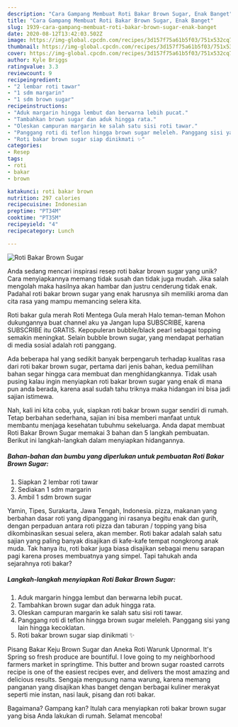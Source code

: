 ```yaml
---
description: "Cara Gampang Membuat Roti Bakar Brown Sugar, Enak Banget"
title: "Cara Gampang Membuat Roti Bakar Brown Sugar, Enak Banget"
slug: 1939-cara-gampang-membuat-roti-bakar-brown-sugar-enak-banget
date: 2020-08-12T13:42:03.502Z
image: https://img-global.cpcdn.com/recipes/3d157f75a61b5f03/751x532cq70/roti-bakar-brown-sugar-foto-resep-utama.jpg
thumbnail: https://img-global.cpcdn.com/recipes/3d157f75a61b5f03/751x532cq70/roti-bakar-brown-sugar-foto-resep-utama.jpg
cover: https://img-global.cpcdn.com/recipes/3d157f75a61b5f03/751x532cq70/roti-bakar-brown-sugar-foto-resep-utama.jpg
author: Kyle Briggs
ratingvalue: 3.3
reviewcount: 9
recipeingredient:
- "2 lembar roti tawar"
- "1 sdm margarin"
- "1 sdm brown sugar"
recipeinstructions:
- "Aduk margarin hingga lembut dan berwarna lebih pucat."
- "Tambahkan brown sugar dan aduk hingga rata."
- "Oleskan campuran margarin ke salah satu sisi roti tawar."
- "Panggang roti di teflon hingga brown sugar meleleh. Panggang sisi yang lain hingga kecoklatan."
- "Roti bakar brown sugar siap dinikmati ✨"
categories:
- Resep
tags:
- roti
- bakar
- brown

katakunci: roti bakar brown 
nutrition: 297 calories
recipecuisine: Indonesian
preptime: "PT34M"
cooktime: "PT35M"
recipeyield: "4"
recipecategory: Lunch

---
```



![Roti Bakar Brown Sugar](https://img-global.cpcdn.com/recipes/3d157f75a61b5f03/751x532cq70/roti-bakar-brown-sugar-foto-resep-utama.jpg)

Anda sedang mencari inspirasi resep roti bakar brown sugar yang unik? Cara menyiapkannya memang tidak susah dan tidak juga mudah. Jika salah mengolah maka hasilnya akan hambar dan justru cenderung tidak enak. Padahal roti bakar brown sugar yang enak harusnya sih memiliki aroma dan cita rasa yang mampu memancing selera kita.

Roti bakar gula merah Roti Mentega Gula merah Halo teman-teman Mohon dukungannya buat channel aku ya Jangan lupa SUBSCRIBE, karena SUBSCRIBE itu GRATIS. Kepopuleran bubble/black pearl sebagai topping semakin meningkat. Selain bubble brown sugar, yang mendapat perhatian di media sosial adalah roti panggang.

Ada beberapa hal yang sedikit banyak berpengaruh terhadap kualitas rasa dari roti bakar brown sugar, pertama dari jenis bahan, kedua pemilihan bahan segar hingga cara membuat dan menghidangkannya. Tidak usah pusing kalau ingin menyiapkan roti bakar brown sugar yang enak di mana pun anda berada, karena asal sudah tahu triknya maka hidangan ini bisa jadi sajian istimewa.


Nah, kali ini kita coba, yuk, siapkan roti bakar brown sugar sendiri di rumah. Tetap berbahan sederhana, sajian ini bisa memberi manfaat untuk membantu menjaga kesehatan tubuhmu sekeluarga. Anda dapat membuat Roti Bakar Brown Sugar memakai 3 bahan dan 5 langkah pembuatan. Berikut ini langkah-langkah dalam menyiapkan hidangannya.

<!--inarticleads1-->

##### Bahan-bahan dan bumbu yang diperlukan untuk pembuatan Roti Bakar Brown Sugar:

1. Siapkan 2 lembar roti tawar
1. Sediakan 1 sdm margarin
1. Ambil 1 sdm brown sugar


Yamin, Tipes, Surakarta, Jawa Tengah, Indonesia. pizza, makanan yang berbahan dasar roti yang dipanggang ini rasanya begitu enak dan gurih, dengan perpaduan antara roti pizza dan taburan / topping yang bisa dikombinasikan sesuai selera, akan member. Roti bakar adalah salah satu sajian yang paling banyak disajikan di kafe-kafe tempat nongkrong anak muda. Tak hanya itu, roti bakar juga biasa disajikan sebagai menu sarapan pagi karena proses membuatnya yang simpel. Tapi tahukah anda sejarahnya roti bakar? 

<!--inarticleads2-->

##### Langkah-langkah menyiapkan Roti Bakar Brown Sugar:

1. Aduk margarin hingga lembut dan berwarna lebih pucat.
1. Tambahkan brown sugar dan aduk hingga rata.
1. Oleskan campuran margarin ke salah satu sisi roti tawar.
1. Panggang roti di teflon hingga brown sugar meleleh. Panggang sisi yang lain hingga kecoklatan.
1. Roti bakar brown sugar siap dinikmati ✨


Pisang Bakar Keju Brown Sugar dan Aneka Roti Warunk Upnormal. It&#39;s Spring so fresh produce are bountiful. I love going to my neighborhood farmers market in springtime. This butter and brown sugar roasted carrots recipe is one of the easiest recipes ever, and delivers the most amazing and delicious results. Sengaja mengusung nama warung, karena memang panganan yang disajikan khas banget dengan berbagai kuliner merakyat seperti mie instan, nasi lauk, pisang dan roti bakar. 

Bagaimana? Gampang kan? Itulah cara menyiapkan roti bakar brown sugar yang bisa Anda lakukan di rumah. Selamat mencoba!
